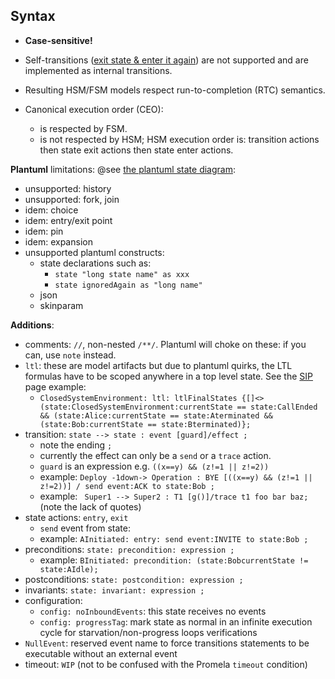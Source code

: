 ## Syntax

* **Case-sensitive!**
* Self-transitions ([exit state & enter it again](uml.md)) are not supported and are implemented as internal transitions.

* Resulting HSM/FSM models respect run-to-completion (RTC) semantics.
* Canonical execution order (CEO):
  * is respected by FSM.
  * is not respected by HSM; HSM execution order is: transition actions then state exit actions then state enter actions.

**Plantuml** limitations: @see [the plantuml state diagram](https://plantuml.com/state-diagram):

- unsupported: history
- unsupported: fork, join
- idem: choice
- idem: entry/exit point
- idem: pin
- idem: expansion
- unsupported plantuml constructs:
  - state declarations such as:
    - ```state "long state name" as xxx```
    - ```state ignoredAgain as "long name"```
  - json
  - skinparam

**Additions**:

- comments: ```//```, non-nested ```/**/```. Plantuml will choke on these: if you can, use ```note``` instead.
- ```ltl```: these are model artifacts but due to plantuml quirks, the LTL formulas have to be scoped anywhere in a top level state. See the [SIP](sip.md) page example:
  - ```ClosedSystemEnvironment: ltl: ltlFinalStates {[]<>(state:ClosedSystemEnvironment:currentState == state:CallEnded && (state:Alice:currentState == state:Aterminated && (state:Bob:currentState == state:Bterminated)};```
- transition: ```state --> state : event [guard]/effect ;```
  - note the ending ```;```
  - currently the effect can only be a ```send``` or a ```trace``` action.
  - ```guard``` is an expression e.g. ```((x==y) && (z!=1 || z!=2))```
  - example: ```Deploy -1down-> Operation : BYE [((x==y) && (z!=1 || z!=2))] / send event:ACK to state:Bob ; ```
  - example: ``` Super1 --> Super2 : T1 [g()]/trace t1 foo bar baz;``` (note the lack of quotes)
- state actions: ```entry```, ```exit```
  - ```send``` event from state:
  - example: ```AInitiated: entry: send event:INVITE to state:Bob ;```
- preconditions: ```state: precondition: expression ; ```
  - example: ```BInitiated: precondition: (state:BobcurrentState != state:AIdle);```
- postconditions: ```state: postcondition: expression ;```
- invariants: ```state: invariant: expression ;```
- configuration:
  - ```config: noInboundEvents```: this state receives no events
  - ```config: progressTag```: mark state as normal in an infinite execution cycle for starvation/non-progress loops verifications
- ```NullEvent```: reserved event name to force transitions statements to be executable without an external event
- timeout: ```WIP``` (not to be confused with the Promela ```timeout``` condition)
